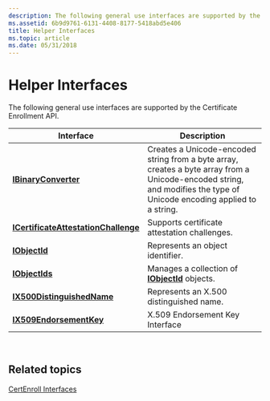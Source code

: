 ```yaml
---
description: The following general use interfaces are supported by the Certificate Enrollment API.
ms.assetid: 6b9d9761-6131-4408-8177-5418abd5e406
title: Helper Interfaces
ms.topic: article
ms.date: 05/31/2018
---
```


# Helper Interfaces

The following general use interfaces are supported by the Certificate Enrollment API.



| Interface                                                                    | Description                                                                                                                                                            |
|------------------------------------------------------------------------------|------------------------------------------------------------------------------------------------------------------------------------------------------------------------|
| [**IBinaryConverter**](/windows/desktop/api/CertEnroll/nn-certenroll-ibinaryconverter)                                 | Creates a Unicode-encoded string from a byte array, creates a byte array from a Unicode-encoded string, and modifies the type of Unicode encoding applied to a string. |
| [**ICertificateAttestationChallenge**](/windows/desktop/api/Certenroll/nn-certenroll-icertificateattestationchallenge) | Supports certificate attestation challenges.                                                                                                                           |
| [**IObjectId**](/windows/desktop/api/CertEnroll/nn-certenroll-iobjectid)                                               | Represents an object identifier.                                                                                                                                       |
| [**IObjectIds**](/windows/desktop/api/CertEnroll/nn-certenroll-iobjectids)                                             | Manages a collection of [**IObjectId**](/windows/desktop/api/CertEnroll/nn-certenroll-iobjectid) objects.                                                                                                        |
| [**IX500DistinguishedName**](/windows/desktop/api/CertEnroll/nn-certenroll-ix500distinguishedname)                     | Represents an X.500 distinguished name.                                                                                                                                |
| [**IX509EndorsementKey**](/windows/desktop/api/Certenroll/nn-certenroll-ix509endorsementkey)                           | X.509 Endorsement Key Interface                                                                                                                                        |



 

## Related topics

<dl> <dt>

[CertEnroll Interfaces](certenroll-interfaces.md)
</dt> </dl>

 

 



